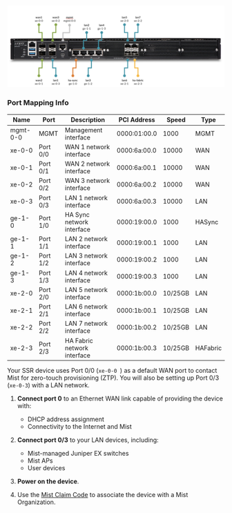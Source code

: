 
<!--- SSR 1400 Hardware ---->

![Device Connections](/img/hdwr_ssr1400_faceplate.png)

### Port Mapping Info

| Name | Port | Description | PCI Address | Speed | Type |
| --- | --- | --- | --- | --- | --- |
| mgmt-0-0 | MGMT | Management interface | 0000:01:00.0 | 1000 | MGMT |
| xe-0-0 | Port 0/0 | WAN 1 network interface | 0000:6a:00.0 | 10000 | WAN |
| xe-0-1 | Port 0/1 | WAN 2 network interface | 0000:6a:00.1 | 10000 | WAN |
| xe-0-2 | Port 0/2 | WAN 3 network interface | 0000:6a:00.2 | 10000 | WAN |
| xe-0-3 | Port 0/3 | LAN 1 network interface | 0000:6a:00.3 | 10000 | LAN |
| ge-1-0 | Port 1/0 | HA Sync network interface | 0000:19:00.0 | 1000 | HASync |
| ge-1-1 | Port 1/1 | LAN 2 network interface | 0000:19:00.1 | 1000 | LAN |
| ge-1-2 | Port 1/2 | LAN 3 network interface | 0000:19:00.2 | 1000 | LAN |
| ge-1-3 | Port 1/3 | LAN 4 network interface | 0000:19:00.3 | 1000 | LAN |
| xe-2-0 | Port 2/0 | LAN 5 network interface | 0000:1b:00.0 | 10/25GB | LAN |
| xe-2-1 | Port 2/1 | LAN 6 network interface | 0000:1b:00.1 | 10/25GB | LAN |
| xe-2-2 | Port 2/2 | LAN 7 network interface | 0000:1b:00.2 | 10/25GB | LAN |
| xe-2-3 | Port 2/3 | HA Fabric network interface | 0000:1b:00.3 | 10/25GB | HAFabric |

Your SSR device uses Port 0/0 (`xe-0-0 `) as a default WAN port to contact Mist for zero-touch provisioning (ZTP). You will also be setting up Port 0/3 (`xe-0-3`) with a LAN network.

1. **Connect port 0** to an Ethernet WAN link capable of providing the device with:
    * DHCP address assignment
    * Connectivity to the Internet and Mist

2. **Connect port 0/3** to your LAN devices, including:
    * Mist-managed Juniper EX switches
    * Mist APs
    * User devices

3. **Power on the device**.

4. Use the [Mist Claim Code](wan_assurance_ssr120_quickstart.md#claim-your-device) to associate the device with a Mist Organization. 